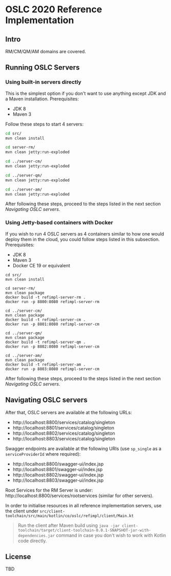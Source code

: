 # OSLC 2020 Reference Implementation

## Intro

RM/CM/QM/AM domains are covered.

## Running OSLC Servers

### Using built-in servers directly

This is the simplest option if you don't want to use anything except JDK and a Maven installation. Prerequisites:

- JDK 8
- Maven 3

Follow these steps to start 4 servers:

```sh
cd src/
mvn clean install

cd server-rm/
mvn clean jetty:run-exploded

cd ../server-cm/
mvn clean jetty:run-exploded

cd ../server-qm/
mvn clean jetty:run-exploded

cd ../server-am/
mvn clean jetty:run-exploded
```

After following these steps, proceed to the steps listed in the next section _Navigating OSLC servers_.

### Using Jetty-based containers with Docker

If you wish to run 4 OSLC servers as 4 containers similar to how one would deploy them in the cloud, you could follow steps listed in this subsection. Prerequisites:

- JDK 8
- Maven 3
- Docker CE 19 or equivalent

```
cd src/
mvn clean install

cd server-rm/
mvn clean package
docker build -t refimpl-server-rm .
docker run -p 8800:8080 refimpl-server-rm

cd ../server-cm/
mvn clean package
docker build -t refimpl-server-cm .
docker run -p 8801:8080 refimpl-server-cm

cd ../server-qm/
mvn clean package
docker build -t refimpl-server-qm .
docker run -p 8802:8080 refimpl-server-cm

cd ../server-am/
mvn clean package
docker build -t refimpl-server-am .
docker run -p 8803:8080 refimpl-server-cm
```

After following these steps, proceed to the steps listed in the next section _Navigating OSLC servers_.

## Navigating OSLC servers

After that, OSLC servers are available at the following URLs:

- http://localhost:8800/services/catalog/singleton
- http://localhost:8801/services/catalog/singleton
- http://localhost:8802/services/catalog/singleton
- http://localhost:8803/services/catalog/singleton

Swagger endpoints are available at the following URIs (use `sp_single` as a `serviceProviderId` where required):

- http://localhost:8800/swagger-ui/index.jsp
- http://localhost:8801/swagger-ui/index.jsp
- http://localhost:8802/swagger-ui/index.jsp
- http://localhost:8803/swagger-ui/index.jsp


Root Services for the RM Server is under: http://localhost:8800/services/rootservices (similar for other servers).

In order to initialise resources in all reference implementation servers, use the client under `src/client-toolchain/src/main/kotlin/co/oslc/refimpl/client/Main.kt`

> Run the client after Maven build using `java -jar client-toolchain/target/client-toolchain-0.0.1-SNAPSHOT-jar-with-dependencies.jar` command in case you don't wish to work with Kotlin code directly.

## License

TBD